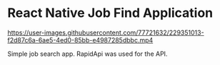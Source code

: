 # React Native Job Find Application


https://user-images.githubusercontent.com/77721632/229351013-f2d87c6a-6ae5-4ed0-85bb-e4987285dbbc.mp4

Simple job search app. RapidApi was used for the API.
